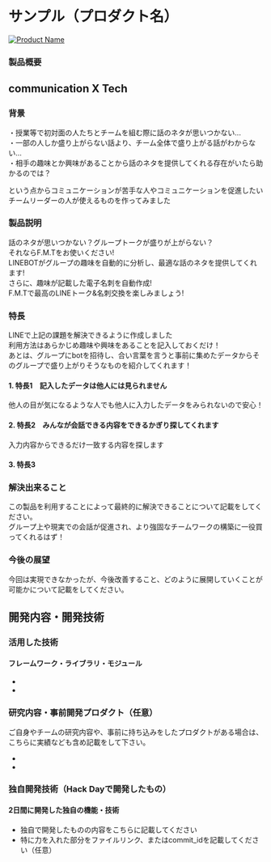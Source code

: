 # サンプル（プロダクト名）

[![Product Name](image.png)](https://www.youtube.com/watch?v=G5rULR53uMk)

### 製品概要
## communication X Tech

### 背景
・授業等で初対面の人たちとチームを組む際に話のネタが思いつかない...  
・一部の人しか盛り上がらない話より、チーム全体で盛り上がる話がわからない...  
・相手の趣味とか興味があることから話のネタを提供してくれる存在がいたら助かるのでは？    
  
 という点からコミュニケーションが苦手な人やコミュニケーションを促進したいチームリーダーの人が使えるものを作ってみました

### 製品説明
話のネタが思いつかない？グループトークが盛りが上がらない？  
それならF.M.Tをお使いください!  
LINEBOTがグループの趣味を自動的に分析し、最適な話のネタを提供してくれます!  
さらに、趣味が記載した電子名刺を自動作成!  
F.M.Tで最高のLINEトーク&名刺交換を楽しみましょう!  

### 特長
LINEで上記の課題を解決できるように作成しました    
利用方法はあらかじめ趣味や興味をあることを記入しておくだけ！    
あとは、グループにbotを招待し、合い言葉を言うと事前に集めたデータからそのグループで盛り上がりそうなものを紹介してくれます！  

#### 1. 特長1　記入したデータは他人には見られません
他人の目が気になるような人でも他人に入力したデータをみられないので安心！
#### 2. 特長2　みんなが会話できる内容をできるかぎり探してくれます
入力内容からできるだけ一致する内容を探します
#### 3. 特長3

### 解決出来ること
この製品を利用することによって最終的に解決できることについて記載をしてください。  
グループ上や現実での会話が促進され、より強固なチームワークの構築に一役買ってくれるはず！
### 今後の展望
今回は実現できなかったが、今後改善すること、どのように展開していくことが可能かについて記載をしてください。


## 開発内容・開発技術
### 活用した技術

#### フレームワーク・ライブラリ・モジュール
* 
* 

### 研究内容・事前開発プロダクト（任意）
ご自身やチームの研究内容や、事前に持ち込みをしたプロダクトがある場合は、こちらに実績なども含め記載をして下さい。

* 
* 


### 独自開発技術（Hack Dayで開発したもの）
#### 2日間に開発した独自の機能・技術
* 独自で開発したものの内容をこちらに記載してください
* 特に力を入れた部分をファイルリンク、またはcommit_idを記載してください（任意）
